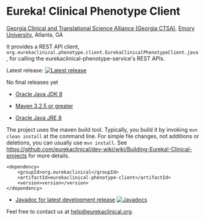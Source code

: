 # Eureka! Clinical Phenotype Client
[Georgia Clinical and Translational Science Alliance (Georgia CTSA)](http://www.georgiactsa.org), [Emory University](http://www.emory.edu), Atlanta, GA

It provides a REST API client, `org.eurekaclinical.phenotype.client.EurekaClinicalPhenotypeClient.java`, for calling the eurekaclinical-phenotype-service's REST APIs.

Latest release: [![Latest release](https://maven-badges.herokuapp.com/maven-central/org.eurekaclinical/eurekaclinical-phenotype-client/badge.svg)](https://maven-badges.herokuapp.com/maven-central/org.eurekaclinical/eurekaclinical-phenotype-client)

No final releases yet

* [Oracle Java JDK 8](http://www.oracle.com/technetwork/java/javase/overview/index.html)
* [Maven 3.2.5 or greater](https://maven.apache.org)

* [Oracle Java JRE 8](http://www.oracle.com/technetwork/java/javase/overview/index.html)

The project uses the maven build tool. Typically, you build it by invoking `mvn clean install` at the command line. For simple file changes, not additions or deletions, you can usually use `mvn install`. See https://github.com/eurekaclinical/dev-wiki/wiki/Building-Eureka!-Clinical-projects for more details.

```
<dependency>
    <groupId>org.eurekaclinical</groupId>
    <artifactId>eurekaclinical-phenotype-client</artifactId>
    <version>version</version>
</dependency>
```

* [Javadoc for latest development release](http://javadoc.io/doc/org.eurekaclinical/eurekaclinical-phenotype-client) [![Javadocs](http://javadoc.io/badge/org.eurekaclinical/eurekaclinical-phenotype-client.svg)](http://javadoc.io/doc/org.eurekaclinical/eurekaclinical-phenotype-client)

Feel free to contact us at help@eurekaclinical.org.
